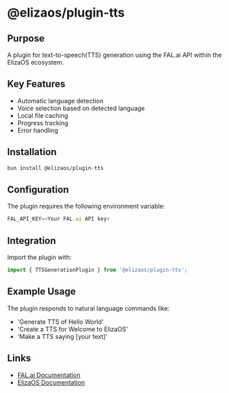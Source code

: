 # @elizaos/plugin-tts

## Purpose

A plugin for text-to-speech(TTS) generation using the FAL.ai API within the ElizaOS ecosystem.

## Key Features

- Automatic language detection
- Voice selection based on detected language
- Local file caching
- Progress tracking
- Error handling

## Installation

```bash
bun install @elizaos/plugin-tts
```

## Configuration

The plugin requires the following environment variable:

```typescript
FAL_API_KEY=<Your FAL.ai API key>
```

## Integration

Import the plugin with:

```typescript
import { TTSGenerationPlugin } from '@elizaos/plugin-tts';
```

## Example Usage

The plugin responds to natural language commands like:

- 'Generate TTS of Hello World'
- 'Create a TTS for Welcome to ElizaOS'
- 'Make a TTS saying [your text]'

## Links

- [FAL.ai Documentation](https://fal.ai/docs)
- [ElizaOS Documentation](https://elizaos.github.io/eliza/)
